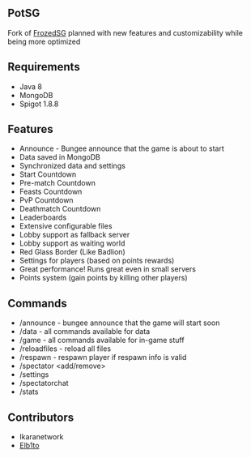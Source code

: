 ## PotSG
Fork of [FrozedSG](https://github.com/FrozedClubDevelopment/FrozedPotSG) planned with new features and customizability while being more optimized

## Requirements
- Java 8
- MongoDB
- Spigot 1.8.8

## Features
- Announce - Bungee announce that the game is about to start
- Data saved in MongoDB
- Synchronized data and settings
- Start Countdown
- Pre-match Countdown
- Feasts Countdown
- PvP Countdown
- Deathmatch Countdown
- Leaderboards
- Extensive configurable files
- Lobby support as fallback server
- Lobby support as waiting world
- Red Glass Border (Like Badlion)
- Settings for players (based on points rewards)
- Great performance! Runs great even in small servers
- Points system (gain points by killing other players)

## Commands
- /announce - bungee announce that the game will start soon
- /data - all commands available for data
- /game - all commands available for in-game stuff
- /reloadfiles - reload all files
- /respawn - respawn player if respawn info is valid
- /spectator <add/remove> <player>
- /settings
- /spectatorchat
- /stats

## Contributors
- Ikaranetwork
- [Elb1to](https://github.com/Elb1to)


